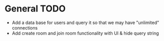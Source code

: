 # General TODO
- Add a data base for users and query it so that we may have "unlimited" connections
- Add create room and join room functionality with UI & hide query string

